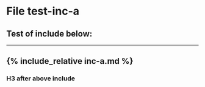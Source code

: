 # File test-inc-a
## Test of include below:
---
{% include_relative inc-a.md %}
---
### H3 after above include
